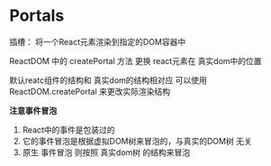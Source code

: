 # Portals

插槽： 将一个React元素渲染到指定的DOM容器中

ReactDOM 中的 createPortal 方法
更换 react元素在 真实dom中的位置

默认reatc组件的结构和 真实dom的结构相对应  可以使用ReactDOM.createPortal 来更改实际渲染结构

**注意事件冒泡**

1. React中的事件是包装过的
2. 它的事件冒泡是根据虚拟DOM树来冒泡的，与真实的DOM树 无关
3. 原生 事件冒泡 则按照 真实dom树 的结构来冒泡